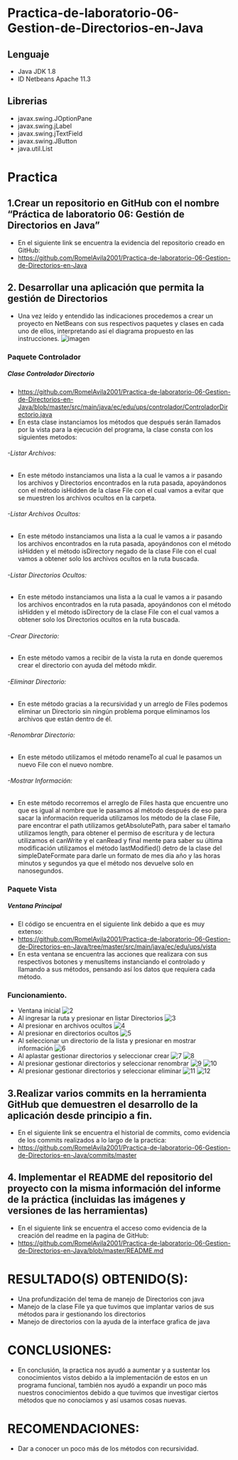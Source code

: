 # Practica-de-laboratorio-06-Gestion-de-Directorios-en-Java
##  Lenguaje
- Java JDK 1.8
- ID Netbeans Apache 11.3
## Librerias
- javax.swing.JOptionPane
- javax.swing.jLabel
- javax.swing.jTextField
- javax.swing.JButton
- java.util.List
# Practica
## 1.Crear un repositorio en GitHub con el nombre “Práctica de laboratorio 06: Gestión de Directorios en Java”
- En el siguiente link se encuentra la evidencia del repositorio creado en GitHub:
- https://github.com/RomelAvila2001/Practica-de-laboratorio-06-Gestion-de-Directorios-en-Java
## 2. Desarrollar una aplicación que permita la gestión de Directorios
- Una vez leído y entendido las indicaciones procedemos a crear un proyecto en NetBeans con sus respectivos paquetes y clases en cada uno de ellos, interpretando así el diagrama propuesto en las instrucciones.
![imagen](https://user-images.githubusercontent.com/64879338/86553091-5afa7700-bf0f-11ea-8f9f-a4afc65651b4.jpg)
### Paquete Controlador
##### Clase Controlador Directorio
- https://github.com/RomelAvila2001/Practica-de-laboratorio-06-Gestion-de-Directorios-en-Java/blob/master/src/main/java/ec/edu/ups/controlador/ControladorDirectorio.java
- En esta clase instanciamos los métodos que después serán llamados por la vista para la ejecución del programa, la clase consta con los siguientes metodos:
###### -Listar Archivos:
- En este método instanciamos una lista a la cual le vamos a ir pasando los archivos y Directorios encontrados en la ruta pasada, apoyándonos con el método isHidden de la clase File con el cual vamos a evitar que se muestren los archivos ocultos en la carpeta.
###### -Listar Archivos Ocultos:
- En este método instanciamos una lista a la cual le vamos a ir pasando los archivos encontrados en la ruta pasada, apoyándonos con el método isHidden y el método isDirectory negado de la clase File con el cual vamos a obtener solo los archivos ocultos en la ruta buscada.
###### -Listar Directorios Ocultos:
- En este método instanciamos una lista a la cual le vamos a ir pasando los archivos encontrados en la ruta pasada, apoyándonos con el método isHidden y el método isDirectory de la clase File con el cual vamos a obtener solo los Directorios ocultos en la ruta buscada.
###### -Crear Directorio:
- En este método vamos a recibir de la vista la ruta en donde queremos crear el directorio con ayuda del método mkdir.
###### -Eliminar Directorio:
- En este método gracias a la recursividad y un arreglo de Files podemos eliminar un Directorio sin ningún problema porque eliminamos los archivos que están dentro de él.
###### -Renombrar Directorio:
- En este método utilizamos el método renameTo al cual le pasamos un nuevo File con el nuevo nombre.
###### -Mostrar Información:
- En este método recorremos el arreglo de Files hasta que encuentre uno que es igual al nombre que le pasamos al método después de eso para sacar la información requerida utilizamos los método de la clase File, pare encontrar el path utilizamos getAbsolutePath, para saber el tamaño utilizamos length, para obtener el permiso de escritura y de lectura utilizamos el  canWrite y el canRead y final mente para saber su última modificación utilizamos el método lastModified() detro de la clase del simpleDateFormate para darle un formato de mes dia año y las horas minutos y segundos ya que el método nos devuelve solo en nanosegundos.
### Paquete Vista 
##### Ventana Principal 
- El código se encuentra en el siguiente link debido a que es muy extenso:
- https://github.com/RomelAvila2001/Practica-de-laboratorio-06-Gestion-de-Directorios-en-Java/tree/master/src/main/java/ec/edu/ups/vista
- En esta ventana se encuentra las acciones que realizara con sus respectivos botones y menusItems instanciando el controlado y llamando a sus métodos, pensando así los datos que requiera cada método.  
### Funcionamiento.
- Ventana inicial 
![2](https://user-images.githubusercontent.com/64879338/86553783-4fa84b00-bf11-11ea-86b0-f854d452dd9a.jpg)
- Al ingresar la ruta y presionar en listar Directorios
![3](https://user-images.githubusercontent.com/64879338/86553929-c47b8500-bf11-11ea-8a1e-7545e52bcc61.jpg)
- Al presionar en archivos ocultos
![4](https://user-images.githubusercontent.com/64879338/86553957-e37a1700-bf11-11ea-96fe-e91457e9144c.jpg)
- Al presionar en directorios ocultos 
![5](https://user-images.githubusercontent.com/64879338/86554025-0f959800-bf12-11ea-8cbb-7a7fca474386.jpg)
- Al seleccionar un directorio de la lista y presionar en mostrar información
![6](https://user-images.githubusercontent.com/64879338/86554065-2c31d000-bf12-11ea-808e-cdc0ed7b170f.jpg)
- Al aplastar gestionar directorios y seleccionar crear 
![7](https://user-images.githubusercontent.com/64879338/86554133-5e433200-bf12-11ea-8219-dd42b2268c67.jpg)
![8](https://user-images.githubusercontent.com/64879338/86554168-77e47980-bf12-11ea-949d-434f13084db7.jpg)
- Al presionar gestionar directorios y seleccionar renombrar 
![9](https://user-images.githubusercontent.com/64879338/86554199-9185c100-bf12-11ea-983c-c915cc178af8.jpg)
![10](https://user-images.githubusercontent.com/64879338/86554233-a19da080-bf12-11ea-8958-64a1e27eb040.jpg)
- Al presionar gestionar directorios y seleccionar eliminar 
![11](https://user-images.githubusercontent.com/64879338/86554267-c09c3280-bf12-11ea-8fc1-c7f31503bbfb.jpg)
![12](https://user-images.githubusercontent.com/64879338/86554297-d7428980-bf12-11ea-906d-4747002a7daa.jpg)
## 3.Realizar varios commits en la herramienta GitHub que demuestren el desarrollo de la aplicación desde principio a fin.
- En el siguiente link se encuentra el historial de commits, como evidencia de los commits realizados a lo largo de la practica:
- https://github.com/RomelAvila2001/Practica-de-laboratorio-06-Gestion-de-Directorios-en-Java/commits/master
## 4. Implementar el README del repositorio del proyecto con la misma información del informe de la práctica (incluidas las imágenes y versiones de las herramientas)
- En el siguiente link se encuentra el acceso como evidencia de la creación del readme en la pagina de GitHub:
- https://github.com/RomelAvila2001/Practica-de-laboratorio-06-Gestion-de-Directorios-en-Java/blob/master/README.md
# RESULTADO(S) OBTENIDO(S):
- Una profundización del tema de manejo de Directorios con java 
- Manejo de la clase File ya que tuvimos que implantar varios de sus métodos para ir gestionando los directorios 
- Manejo de directorios con la ayuda de la interface grafica de java 
# CONCLUSIONES:
- En conclusión, la practica nos ayudó a aumentar y a sustentar los conocimientos vistos debido a la implementación de estos en un programa funcional, también nos ayudó a expandir un poco más nuestros conocimientos debido a que tuvimos que investigar ciertos métodos que no conocíamos y así usamos cosas nuevas.
# RECOMENDACIONES:
- Dar a conocer un poco más de los métodos con recursividad.

